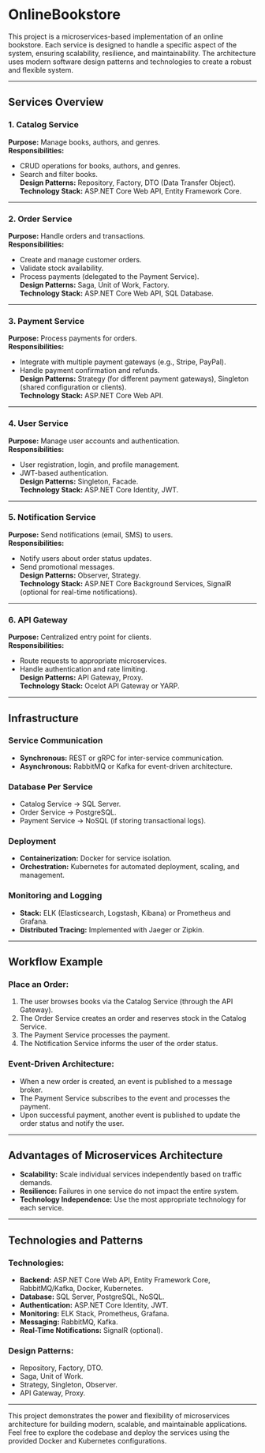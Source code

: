 # OnlineBookstore

This project is a microservices-based implementation of an online bookstore. Each service is designed to handle a specific aspect of the system, ensuring scalability, resilience, and maintainability. The architecture uses modern software design patterns and technologies to create a robust and flexible system.

---

## **Services Overview**

### **1. Catalog Service**
**Purpose:** Manage books, authors, and genres.  
**Responsibilities:**
- CRUD operations for books, authors, and genres.
- Search and filter books.  
**Design Patterns:** Repository, Factory, DTO (Data Transfer Object).  
**Technology Stack:** ASP.NET Core Web API, Entity Framework Core.

---

### **2. Order Service**
**Purpose:** Handle orders and transactions.  
**Responsibilities:**
- Create and manage customer orders.
- Validate stock availability.
- Process payments (delegated to the Payment Service).  
**Design Patterns:** Saga, Unit of Work, Factory.  
**Technology Stack:** ASP.NET Core Web API, SQL Database.

---

### **3. Payment Service**
**Purpose:** Process payments for orders.  
**Responsibilities:**
- Integrate with multiple payment gateways (e.g., Stripe, PayPal).
- Handle payment confirmation and refunds.  
**Design Patterns:** Strategy (for different payment gateways), Singleton (shared configuration or clients).  
**Technology Stack:** ASP.NET Core Web API.

---

### **4. User Service**
**Purpose:** Manage user accounts and authentication.  
**Responsibilities:**
- User registration, login, and profile management.
- JWT-based authentication.  
**Design Patterns:** Singleton, Facade.  
**Technology Stack:** ASP.NET Core Identity, JWT.

---

### **5. Notification Service**
**Purpose:** Send notifications (email, SMS) to users.  
**Responsibilities:**
- Notify users about order status updates.
- Send promotional messages.  
**Design Patterns:** Observer, Strategy.  
**Technology Stack:** ASP.NET Core Background Services, SignalR (optional for real-time notifications).

---

### **6. API Gateway**
**Purpose:** Centralized entry point for clients.  
**Responsibilities:**
- Route requests to appropriate microservices.
- Handle authentication and rate limiting.  
**Design Patterns:** API Gateway, Proxy.  
**Technology Stack:** Ocelot API Gateway or YARP.

---

## **Infrastructure**

### **Service Communication**
- **Synchronous:** REST or gRPC for inter-service communication.
- **Asynchronous:** RabbitMQ or Kafka for event-driven architecture.

### **Database Per Service**
- Catalog Service → SQL Server.
- Order Service → PostgreSQL.
- Payment Service → NoSQL (if storing transactional logs).

### **Deployment**
- **Containerization:** Docker for service isolation.
- **Orchestration:** Kubernetes for automated deployment, scaling, and management.

### **Monitoring and Logging**
- **Stack:** ELK (Elasticsearch, Logstash, Kibana) or Prometheus and Grafana.
- **Distributed Tracing:** Implemented with Jaeger or Zipkin.

---

## **Workflow Example**

### **Place an Order:**
1. The user browses books via the Catalog Service (through the API Gateway).
2. The Order Service creates an order and reserves stock in the Catalog Service.
3. The Payment Service processes the payment.
4. The Notification Service informs the user of the order status.

### **Event-Driven Architecture:**
- When a new order is created, an event is published to a message broker.
- The Payment Service subscribes to the event and processes the payment.
- Upon successful payment, another event is published to update the order status and notify the user.

---

## **Advantages of Microservices Architecture**
- **Scalability:** Scale individual services independently based on traffic demands.
- **Resilience:** Failures in one service do not impact the entire system.
- **Technology Independence:** Use the most appropriate technology for each service.

---

## **Technologies and Patterns**
### **Technologies:**
- **Backend:** ASP.NET Core Web API, Entity Framework Core, RabbitMQ/Kafka, Docker, Kubernetes.
- **Database:** SQL Server, PostgreSQL, NoSQL.
- **Authentication:** ASP.NET Core Identity, JWT.
- **Monitoring:** ELK Stack, Prometheus, Grafana.
- **Messaging:** RabbitMQ, Kafka.
- **Real-Time Notifications:** SignalR (optional).

### **Design Patterns:**
- Repository, Factory, DTO.
- Saga, Unit of Work.
- Strategy, Singleton, Observer.
- API Gateway, Proxy.

---

This project demonstrates the power and flexibility of microservices architecture for building modern, scalable, and maintainable applications. Feel free to explore the codebase and deploy the services using the provided Docker and Kubernetes configurations.

